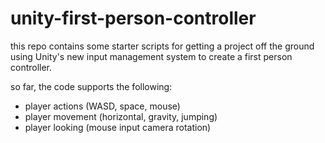 # unity-first-person-controller

this repo contains some starter scripts for getting a project off the ground using Unity's new input management system to create a first person controller.

so far, the code supports the following:
- player actions (WASD, space, mouse)
- player movement (horizontal, gravity, jumping)
- player looking (mouse input camera rotation)